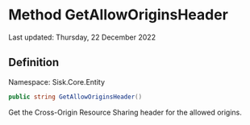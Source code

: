 # Method GetAllowOriginsHeader
Last updated: Thursday, 22 December 2022

## Definition
Namespace: Sisk.Core.Entity

```csharp
public string GetAllowOriginsHeader()
```

Get the Cross-Origin Resource Sharing header for the allowed origins.

